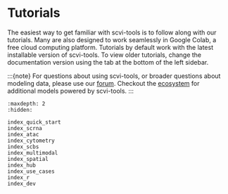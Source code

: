 # Tutorials

The easiest way to get familiar with scvi-tools is to follow along with our tutorials.
Many are also designed to work seamlessly in Google Colab, a free cloud computing platform.
Tutorials by default work with the latest installable version of scvi-tools. To view older tutorials,
change the documentation version using the tab at the bottom of the left sidebar.

:::{note}
For questions about using scvi-tools, or broader questions about modeling data, please use our [forum]. Checkout the [ecosystem] for additional models powered by scvi-tools.
:::

```{toctree}
:maxdepth: 2
:hidden:

index_quick_start
index_scrna
index_atac
index_cytometry
index_scbs
index_multimodal
index_spatial
index_hub
index_use_cases
index_r
index_dev
```

[forum]: https://discourse.scverse.org/
[ecosystem]: https://scvi-tools.org/ecosystem

```{customlist}
```
